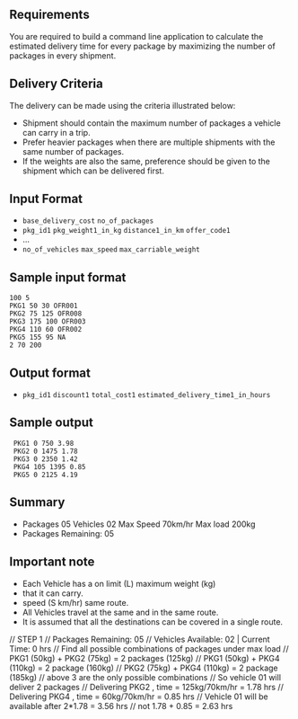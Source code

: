 ## Requirements

You are required to build a command line application to calculate the estimated delivery time for every package by maximizing the number of packages in every shipment.

## Delivery Criteria

The delivery can be made using the criteria illustrated below:

- Shipment should contain the maximum number of packages a vehicle can carry in a trip.
- Prefer heavier packages when there are multiple shipments with the same number of packages.
- If the weights are also the same, preference should be given to the shipment which can be delivered first.

## Input Format

- `base_delivery_cost` `no_of_packages`
- `pkg_id1` `pkg_weight1_in_kg` `distance1_in_km` `offer_code1`
- ...
- `no_of_vehicles` `max_speed` `max_carriable_weight`

## Sample input format

```
100 5
PKG1 50 30 OFR001
PKG2 75 125 OFR008
PKG3 175 100 OFR003
PKG4 110 60 OFR002
PKG5 155 95 NA
2 70 200
```

## Output format

- `pkg_id1` `discount1` `total_cost1` `estimated_delivery_time1_in_hours`

## Sample output

```
 PKG1 0 750 3.98
 PKG2 0 1475 1.78
 PKG3 0 2350 1.42
 PKG4 105 1395 0.85
 PKG5 0 2125 4.19
```

## Summary

- Packages 05 Vehicles 02 Max Speed 70km/hr Max load 200kg
- Packages Remaining: 05

## Important note

- Each Vehicle has a on limit (L) maximum weight (kg)
- that it can carry.
- speed (S km/hr) same route.
- All Vehicles travel at the same and in the same route.
- It is assumed that all the destinations can be covered in a single route.

// STEP 1
// Packages Remaining: 05
// Vehicles Available: 02 | Current Time: 0 hrs
// Find all possible combinations of packages under max load
// PKG1 (50kg) + PKG2 (75kg) = 2 packages (125kg)
// PKG1 (50kg) + PKG4 (110kg) = 2 package (160kg)
// PKG2 (75kg) + PKG4 (110kg) = 2 package (185kg)
// above 3 are the only possible combinations
// So vehicle 01 will deliver 2 packages
// Delivering PKG2 , time = 125kg/70km/hr = 1.78 hrs
// Delivering PKG4 , time = 60kg/70km/hr = 0.85 hrs
// Vehicle 01 will be available after 2\*1.78 = 3.56 hrs
// not 1.78 + 0.85 = 2.63 hrs
